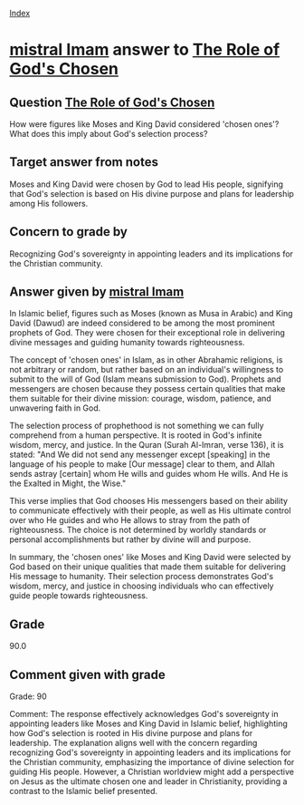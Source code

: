 
[Index](../../index.md)
# [mistral Imam](../../answering_models/mistral_Imam.md) answer to [The Role of God's Chosen](../../questions/The_Role_of_God's_Chosen.md)

## Question [The Role of God's Chosen](../../questions/The_Role_of_God's_Chosen.md)
How were figures like Moses and King David considered 'chosen ones'? What does this imply about God's selection process?

## Target answer from notes
Moses and King David were chosen by God to lead His people, signifying that God's selection is based on His divine purpose and plans for leadership among His followers.

## Concern to grade by
Recognizing God's sovereignty in appointing leaders and its implications for the Christian community.

## Answer given by [mistral Imam](../../answering_models/mistral_Imam.md)
 In Islamic belief, figures such as Moses (known as Musa in Arabic) and King David (Dawud) are indeed considered to be among the most prominent prophets of God. They were chosen for their exceptional role in delivering divine messages and guiding humanity towards righteousness.

The concept of 'chosen ones' in Islam, as in other Abrahamic religions, is not arbitrary or random, but rather based on an individual's willingness to submit to the will of God (Islam means submission to God). Prophets and messengers are chosen because they possess certain qualities that make them suitable for their divine mission: courage, wisdom, patience, and unwavering faith in God.

The selection process of prophethood is not something we can fully comprehend from a human perspective. It is rooted in God's infinite wisdom, mercy, and justice. In the Quran (Surah Al-Imran, verse 136), it is stated: "And We did not send any messenger except [speaking] in the language of his people to make [Our message] clear to them, and Allah sends astray [certain] whom He wills and guides whom He wills. And He is the Exalted in Might, the Wise."

This verse implies that God chooses His messengers based on their ability to communicate effectively with their people, as well as His ultimate control over who He guides and who He allows to stray from the path of righteousness. The choice is not determined by worldly standards or personal accomplishments but rather by divine will and purpose.

In summary, the 'chosen ones' like Moses and King David were selected by God based on their unique qualities that made them suitable for delivering His message to humanity. Their selection process demonstrates God's wisdom, mercy, and justice in choosing individuals who can effectively guide people towards righteousness.

## Grade
90.0

## Comment given with grade
Grade: 90

Comment: The response effectively acknowledges God's sovereignty in appointing leaders like Moses and King David in Islamic belief, highlighting how God's selection is rooted in His divine purpose and plans for leadership. The explanation aligns well with the concern regarding recognizing God's sovereignty in appointing leaders and its implications for the Christian community, emphasizing the importance of divine selection for guiding His people. However, a Christian worldview might add a perspective on Jesus as the ultimate chosen one and leader in Christianity, providing a contrast to the Islamic belief presented.
